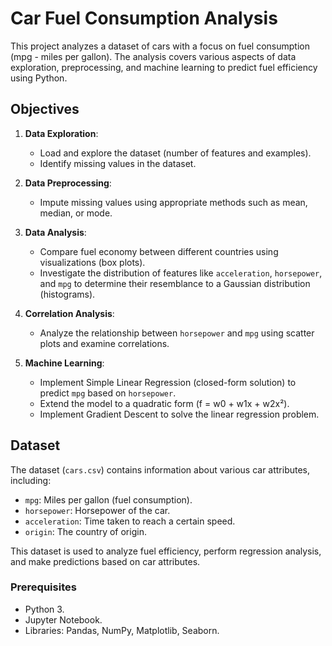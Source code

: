 # Car Fuel Consumption Analysis

This project analyzes a dataset of cars with a focus on fuel consumption (mpg - miles per gallon). The analysis covers various aspects of data exploration, preprocessing, and machine learning to predict fuel efficiency using Python.

## Objectives

1. **Data Exploration**:
   - Load and explore the dataset (number of features and examples).
   - Identify missing values in the dataset.

2. **Data Preprocessing**:
   - Impute missing values using appropriate methods such as mean, median, or mode.

3. **Data Analysis**:
   - Compare fuel economy between different countries using visualizations (box plots).
   - Investigate the distribution of features like `acceleration`, `horsepower`, and `mpg` to determine their resemblance to a Gaussian distribution (histograms).

4. **Correlation Analysis**:
   - Analyze the relationship between `horsepower` and `mpg` using scatter plots and examine correlations.

5. **Machine Learning**:
   - Implement Simple Linear Regression (closed-form solution) to predict `mpg` based on `horsepower`.
   - Extend the model to a quadratic form (f = w0 + w1x + w2x²).
   - Implement Gradient Descent to solve the linear regression problem.

## Dataset

The dataset (`cars.csv`) contains information about various car attributes, including:
- `mpg`: Miles per gallon (fuel consumption).
- `horsepower`: Horsepower of the car.
- `acceleration`: Time taken to reach a certain speed.
- `origin`: The country of origin.

This dataset is used to analyze fuel efficiency, perform regression analysis, and make predictions based on car attributes.


### Prerequisites

- Python 3.
- Jupyter Notebook.
- Libraries: Pandas, NumPy, Matplotlib, Seaborn.


